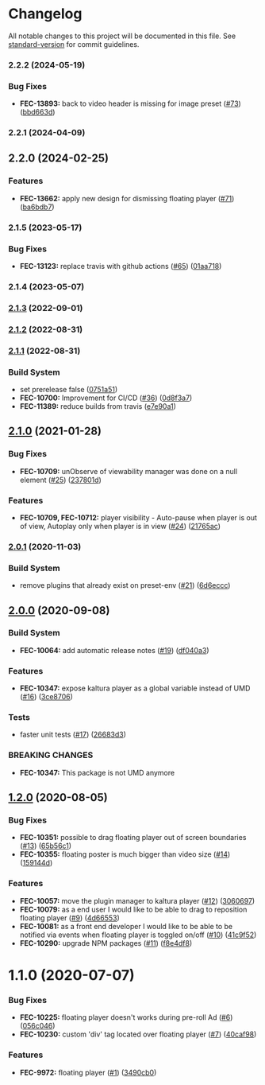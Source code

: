 # Changelog

All notable changes to this project will be documented in this file. See [standard-version](https://github.com/conventional-changelog/standard-version) for commit guidelines.

### 2.2.2 (2024-05-19)


### Bug Fixes

* **FEC-13893:** back to video header is missing for image preset ([#73](https://github.com/kaltura/playkit-js-visibility/issues/73)) ([bbd663d](https://github.com/kaltura/playkit-js-visibility/commit/bbd663d))



### 2.2.1 (2024-04-09)



## 2.2.0 (2024-02-25)


### Features

* **FEC-13662:** apply new design for dismissing floating player ([#71](https://github.com/kaltura/playkit-js-visibility/issues/71)) ([ba6bdb7](https://github.com/kaltura/playkit-js-visibility/commit/ba6bdb7))



### 2.1.5 (2023-05-17)


### Bug Fixes

* **FEC-13123:** replace travis with github actions ([#65](https://github.com/kaltura/playkit-js-visibility/issues/65)) ([01aa718](https://github.com/kaltura/playkit-js-visibility/commit/01aa718))



### 2.1.4 (2023-05-07)



### [2.1.3](https://github.com/kaltura/playkit-js-visibility/compare/v2.1.2...v2.1.3) (2022-09-01)



### [2.1.2](https://github.com/kaltura/playkit-js-visibility/compare/v2.1.1...v2.1.2) (2022-08-31)



### [2.1.1](https://github.com/kaltura/playkit-js-visibility/compare/v2.1.0...v2.1.1) (2022-08-31)


### Build System

* set prerelease false ([0751a51](https://github.com/kaltura/playkit-js-visibility/commit/0751a51))
* **FEC-10700:** Improvement for CI/CD ([#36](https://github.com/kaltura/playkit-js-visibility/issues/36)) ([0d8f3a7](https://github.com/kaltura/playkit-js-visibility/commit/0d8f3a7))
* **FEC-11389:** reduce builds from travis ([e7e90a1](https://github.com/kaltura/playkit-js-visibility/commit/e7e90a1))



## [2.1.0](https://github.com/kaltura/playkit-js-visibility/compare/v2.0.1...v2.1.0) (2021-01-28)


### Bug Fixes

* **FEC-10709:** unObserve of viewability manager was done on a null element ([#25](https://github.com/kaltura/playkit-js-visibility/issues/25)) ([237801d](https://github.com/kaltura/playkit-js-visibility/commit/237801d))


### Features

* **FEC-10709, FEC-10712:** player visibility - Auto-pause when player is out of view, Autoplay only when player is in view ([#24](https://github.com/kaltura/playkit-js-visibility/issues/24)) ([21765ac](https://github.com/kaltura/playkit-js-visibility/commit/21765ac))



### [2.0.1](https://github.com/kaltura/playkit-js-visibility/compare/v2.0.0...v2.0.1) (2020-11-03)


### Build System

* remove plugins that already exist on preset-env ([#21](https://github.com/kaltura/playkit-js-visibility/issues/21)) ([6d6eccc](https://github.com/kaltura/playkit-js-visibility/commit/6d6eccc))



## [2.0.0](https://github.com/kaltura/playkit-js-visibility/compare/v1.2.0...v2.0.0) (2020-09-08)


### Build System

* **FEC-10064:** add automatic release notes ([#19](https://github.com/kaltura/playkit-js-visibility/issues/19)) ([df040a3](https://github.com/kaltura/playkit-js-visibility/commit/df040a3))


### Features

* **FEC-10347:** expose kaltura player as a global variable instead of UMD ([#16](https://github.com/kaltura/playkit-js-visibility/issues/16)) ([3ce8706](https://github.com/kaltura/playkit-js-visibility/commit/3ce8706))


### Tests

* faster unit tests ([#17](https://github.com/kaltura/playkit-js-visibility/issues/17)) ([26683d3](https://github.com/kaltura/playkit-js-visibility/commit/26683d3))


### BREAKING CHANGES

* **FEC-10347:** This package is not UMD anymore



## [1.2.0](https://github.com/kaltura/playkit-js-visibility/compare/v1.1.0...v1.2.0) (2020-08-05)


### Bug Fixes

* **FEC-10351:** possible to drag floating player out of screen boundaries ([#13](https://github.com/kaltura/playkit-js-visibility/issues/13)) ([65b56c1](https://github.com/kaltura/playkit-js-visibility/commit/65b56c1))
* **FEC-10355:** floating poster is much bigger than video size ([#14](https://github.com/kaltura/playkit-js-visibility/issues/14)) ([159144d](https://github.com/kaltura/playkit-js-visibility/commit/159144d))


### Features

* **FEC-10057:** move the plugin manager to kaltura player ([#12](https://github.com/kaltura/playkit-js-visibility/issues/12)) ([3060697](https://github.com/kaltura/playkit-js-visibility/commit/3060697))
* **FEC-10079:** as a end user I would like to be able to drag to reposition floating player ([#9](https://github.com/kaltura/playkit-js-visibility/issues/9)) ([4d66553](https://github.com/kaltura/playkit-js-visibility/commit/4d66553))
* **FEC-10081:** as a front end developer I would like to be able to be notified via events when floating player is toggled on/off ([#10](https://github.com/kaltura/playkit-js-visibility/issues/10)) ([41c9f52](https://github.com/kaltura/playkit-js-visibility/commit/41c9f52))
* **FEC-10290:** upgrade NPM packages ([#11](https://github.com/kaltura/playkit-js-visibility/issues/11)) ([f8e4df8](https://github.com/kaltura/playkit-js-visibility/commit/f8e4df8))



<a name="1.1.0"></a>
# 1.1.0 (2020-07-07)


### Bug Fixes

* **FEC-10225:** floating player doesn't works during pre-roll Ad ([#6](https://github.com/kaltura/playkit-js-visibility/issues/6)) ([056c046](https://github.com/kaltura/playkit-js-visibility/commit/056c046))
* **FEC-10230:** custom 'div' tag located over floating player ([#7](https://github.com/kaltura/playkit-js-visibility/issues/7)) ([40caf98](https://github.com/kaltura/playkit-js-visibility/commit/40caf98))


### Features

* **FEC-9972:** floating player ([#1](https://github.com/kaltura/playkit-js-visibility/issues/1)) ([3490cb0](https://github.com/kaltura/playkit-js-visibility/commit/3490cb0))
